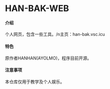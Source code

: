 # HAN-BAK-WEB

#### 介绍
个人网页，包含一些工具。/n主页：han-bak.vsc.icu

#### 特色
原作者HANHAN(AYOLMO)，程序目前开源。

#### 注意事项
本仓库仅用于教学及个人娱乐。
